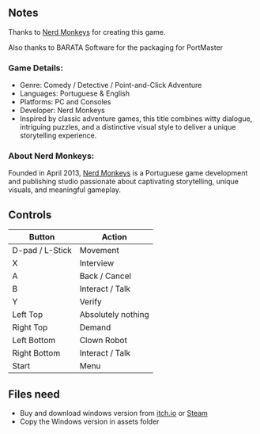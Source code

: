 ## Notes

Thanks to [Nerd Monkeys](https://nerdmonkeys.itch.io/detective-case-and-clown-bot-in-murder-in-the-hotel-lisbon) for creating this game.

Also thanks to BARATA Software for the packaging for PortMaster

### Game Details:

* Genre: Comedy / Detective / Point-and-Click Adventure
* Languages: Portuguese & English
* Platforms: PC and Consoles
* Developer: Nerd Monkeys
* Inspired by classic adventure games, this title combines witty dialogue, intriguing puzzles, and a distinctive visual style to deliver a unique storytelling experience.
 
### About Nerd Monkeys:

Founded in April 2013, [Nerd Monkeys](https://www.linkedin.com/company/nerd-monkeys) is a Portuguese game development and publishing studio passionate about captivating storytelling, unique visuals, and meaningful gameplay.

## Controls

| Button          | Action             |
| --------------- | ------------------ |
| D-pad / L-Stick | Movement           |
| X               | Interview          |
| A               | Back / Cancel      |
| B               | Interact / Talk    |
| Y               | Verify             |
| Left Top        | Absolutely nothing |
| Right Top       | Demand             |
| Left Bottom     | Clown Robot        |
| Right Bottom    | Interact / Talk    |
| Start           | Menu               |


## Files need

* Buy and download windows version from [itch.io](https://nerdmonkeys.itch.io/detective-case-and-clown-bot-in-murder-in-the-hotel-lisbon) or [Steam](https://store.steampowered.com/app/297290/Detective_Case_and_Clown_Bot_in_Murder_in_the_Hotel_Lisbon)
* Copy the Windows version in assets folder
